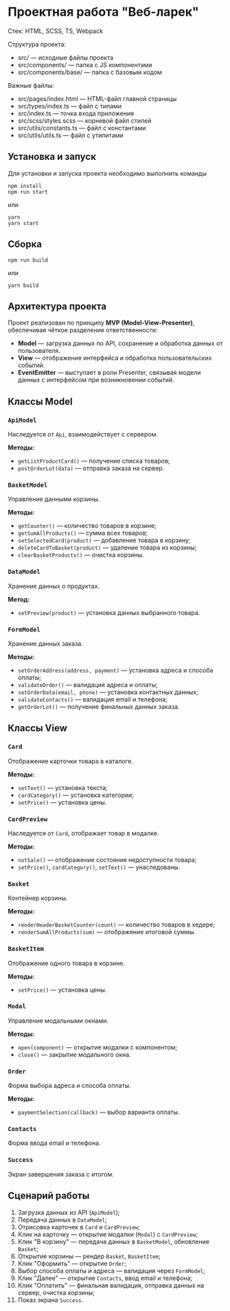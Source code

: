 # Проектная работа "Веб-ларек"

Стек: HTML, SCSS, TS, Webpack

Структура проекта:

- src/ — исходные файлы проекта
- src/components/ — папка с JS компонентами
- src/components/base/ — папка с базовым кодом

Важные файлы:

- src/pages/index.html — HTML-файл главной страницы
- src/types/index.ts — файл с типами
- src/index.ts — точка входа приложения
- src/scss/styles.scss — корневой файл стилей
- src/utils/constants.ts — файл с константами
- src/utils/utils.ts — файл с утилитами

## Установка и запуск

Для установки и запуска проекта необходимо выполнить команды

```
npm install
npm run start
```

или

```
yarn
yarn start
```

## Сборка

```
npm run build
```

или

```
yarn build
```

## Архитектура проекта

Проект реализован по принципу **MVP (Model-View-Presenter)**, обеспечивая чёткое разделение ответственности:

- **Model** — загрузка данных по API, сохранение и обработка данных от пользователя.
- **View** — отображение интерфейса и обработка пользовательских событий.
- **EventEmitter** — выступает в роли Presenter, связывая модели данных с интерфейсом при возникновении событий.

## Классы Model

### `ApiModel`

Наследуется от `Api`, взаимодействует с сервером.

**Методы:**

- `getListProductCard()` — получение списка товаров;
- `postOrderLot(data)` — отправка заказа на сервер.

### `BasketModel`

Управление данными корзины.

**Методы:**

- `getCounter()` — количество товаров в корзине;
- `getSumAllProducts()` — сумма всех товаров;
- `setSelectedСard(product)` — добавление товара в корзину;
- `deleteCardToBasket(product)` — удаление товара из корзины;
- `clearBasketProducts()` — очистка корзины.

### `DataModel`

Хранение данных о продуктах.

**Метод:**

- `setPreview(product)` — установка данных выбранного товара.

### `FormModel`

Хранение данных заказа.

**Методы:**

- `setOrderAddress(address, payment)` — установка адреса и способа оплаты;
- `validateOrder()` — валидация адреса и оплаты;
- `setOrderData(email, phone)` — установка контактных данных;
- `validateContacts()` — валидация email и телефона;
- `getOrderLot()` — получение финальных данных заказа.

## Классы View

### `Card`

Отображение карточки товара в каталоге.

**Методы:**

- `setText()` — установка текста;
- `cardCategory()` — установка категории;
- `setPrice()` — установка цены.

### `CardPreview`

Наследуется от `Card`, отображает товар в модалке.

**Методы:**

- `notSale()` — отображение состояния недоступности товара;
- `setPrice()`, `cardCategory()`, `setText()` — унаследованы.

### `Basket`

Контейнер корзины.

**Методы:**

- `renderHeaderBasketCounter(count)` — количество товаров в хедере;
- `renderSumAllProducts(sum)` — отображение итоговой суммы.

### `BasketItem`

Отображение одного товара в корзине.

**Методы:**

- `setPrice()` — установка цены.

### `Modal`

Управление модальными окнами.

**Методы:**

- `open(component)` — открытие модалки с компонентом;
- `close()` — закрытие модального окна.

### `Order`

Форма выбора адреса и способа оплаты.

**Методы:**

- `paymentSelection(callback)` — выбор варианта оплаты.

### `Contacts`

Форма ввода email и телефона.

### `Success`

Экран завершения заказа с итогом.

## Сценарий работы

1. Загрузка данных из API (`ApiModel`);
2. Передача данных в `DataModel`;
3. Отрисовка карточек в `Card` и `CardPreview`;
4. Клик на карточку — открытие модалки (`Modal`) с `CardPreview`;
5. Клик "В корзину" — передача данных в `BasketModel`, обновление `Basket`;
6. Открытие корзины — рендер `Basket`, `BasketItem`;
7. Клик "Оформить" — открытие `Order`;
8. Выбор способа оплаты и адреса — валидация через `FormModel`;
9. Клик "Далее" — открытие `Contacts`, ввод email и телефона;
10. Клик "Оплатить" — финальная валидация, отправка данных на сервер, очистка корзины;
11. Показ экрана `Success`.
